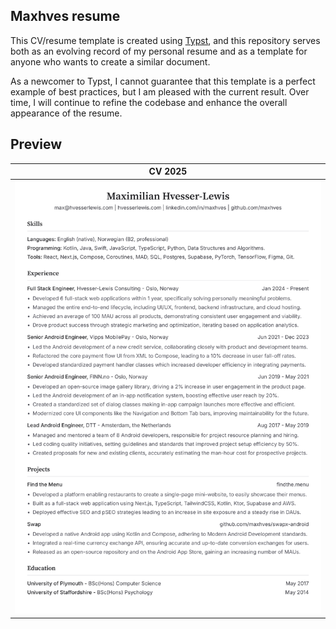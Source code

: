 ## Maxhves resume

This CV/resume template is created using [Typst](https://typst.app), and this repository serves both as an evolving record of my personal resume and as a template for anyone who wants to create a similar document.

As a newcomer to Typst, I cannot guarantee that this template is a perfect example of best practices, but I am pleased with the current result. Over time, I will continue to refine the codebase and enhance the overall appearance of the resume.

## Preview

| CV 2025 |
| ------ |
| ![maxhves resume page 1 preview](https://raw.githubusercontent.com/maxhves/maxhves-cv/main/output/maxhves_cv_preview.png) |
